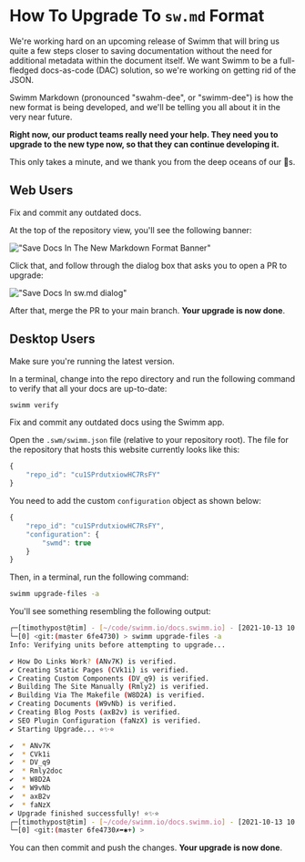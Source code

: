 # How To Upgrade To `sw.md` Format

We're working hard on an upcoming release of Swimm that will bring us quite
a few steps closer to saving documentation without the need for additional
metadata within the document itself. We want Swimm to be a full-fledged 
docs-as-code (DAC) solution, so we're working on getting rid of the JSON.

Swimm Markdown (pronounced "swahm-dee", or "swimm-dee") is how the new format 
is being developed, and we'll be telling you all about it in the very near future. 

**Right now, our product teams really need your help. They need you to 
upgrade to the new type now, so that they can continue developing it.**

This only takes a minute, and we thank you from the deep oceans of our 💙s.

## Web Users

Fix and commit any outdated docs.

At the top of the repository view, you'll see the following banner:

!["Save Docs In The New Markdown Format Banner"](/img/desktop/upgrade-banner.png)

Click that, and follow through the dialog box that asks you to open a PR to 
upgrade:

!["Save Docs In sw.md dialog"](/img/desktop/swmd-upgrade-dialog.png)

After that, merge the PR to your main branch. **Your upgrade is now done**.

## Desktop Users

Make sure you're running the latest version.

In a terminal, change into the repo directory and run the following
command to verify that all your docs are up-to-date:

```sh
swimm verify
```

Fix and commit any outdated docs using the Swimm app.

Open the `.swm/swimm.json` file (relative to your repository root). The file
for the repository that hosts this website currently looks like this:

```js
{
    "repo_id": "cu1SPrdutxiowHC7RsFY"
}
```

You need to add the custom `configuration` object as shown below:

```js
{
    "repo_id": "cu1SPrdutxiowHC7RsFY",
    "configuration": {
        "swmd": true
    }
}
```

Then, in a terminal, run the following
command:

```sh
swimm upgrade-files -a
```

You'll see something resembling the following output:

```sh
┌─[timothypost@tim] - [~/code/swimm.io/docs.swimm.io] - [2021-10-13 10:22:18]
└─[0] <git:(master 6fe4730) > swimm upgrade-files -a
Info: Verifying units before attempting to upgrade...

✔ How Do Links Work? (ANv7K) is verified.
✔ Creating Static Pages (CVk1i) is verified.
✔ Creating Custom Components (DV_q9) is verified.
✔ Building The Site Manually (Rmly2) is verified.
✔ Building Via The Makefile (W8D2A) is verified.
✔ Creating Documents (W9vNb) is verified.
✔ Creating Blog Posts (axB2v) is verified.
✔ SEO Plugin Configuration (faNzX) is verified.
✔ Starting Upgrade... ⭐✨⭐

✔  * ANv7K
✔  * CVk1i
✔  * DV_q9
✔  * Rmly2doc
✔  * W8D2A
✔  * W9vNb
✔  * axB2v
✔  * faNzX
✔ Upgrade finished successfully! ⭐✨⭐
┌─[timothypost@tim] - [~/code/swimm.io/docs.swimm.io] - [2021-10-13 10:23:26]
└─[0] <git:(master 6fe4730✗➦✱+) > 
```

You can then commit and push the changes. **Your upgrade is now done**.
